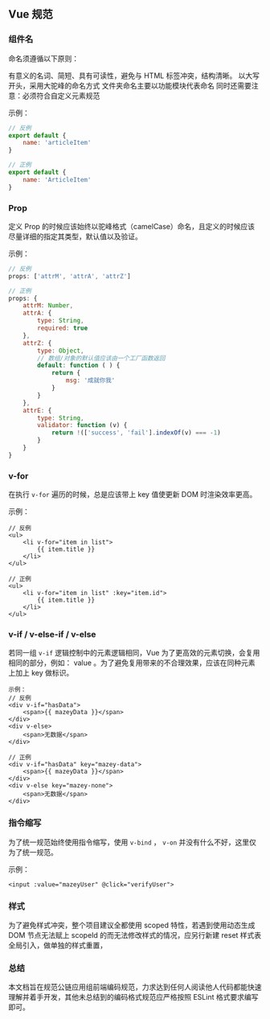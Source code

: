 ## Vue 规范<Badge text="1.0.0"/>

### 组件名
命名须遵循以下原则：

有意义的名词、简短、具有可读性，避免与 HTML 标签冲突，结构清晰。
以大写开头，采用大驼峰的命名方式
文件夹命名主要以功能模块代表命名 同时还需要注意：必须符合自定义元素规范


示例：
```js
// 反例
export default {
    name: 'articleItem'
}

// 正例
export default {
    name: 'ArticleItem'
}
```
### Prop
定义 Prop 的时候应该始终以驼峰格式（camelCase）命名，且定义的时候应该尽量详细的指定其类型，默认值以及验证。

示例：
```js
// 反例
props: ['attrM', 'attrA', 'attrZ']

// 正例
props: {
    attrM: Number,
    attrA: {
        type: String,
        required: true
    },
    attrZ: {
        type: Object,
        // 数组/对象的默认值应该由一个工厂函数返回
        default: function ( ) {
            return {
                msg: '成就你我'
            }
        }
    },
    attrE: {
        type: String,
        validator: function (v) {
            return !(['success', 'fail'].indexOf(v) === -1) 
        }
    }
}
```

### v-for
在执行 `v-for` 遍历的时候，总是应该带上 key 值使更新 DOM 时渲染效率更高。

示例：
```vue
// 反例
<ul>
    <li v-for="item in list">
        {{ item.title }}
    </li>
</ul>

// 正例
<ul>
    <li v-for="item in list" :key="item.id">
        {{ item.title }}
    </li>
</ul>
```

### v-if / v-else-if / v-else
若同一组 `v-if` 逻辑控制中的元素逻辑相同，Vue 为了更高效的元素切换，会复用相同的部分，例如： value 。为了避免复用带来的不合理效果，应该在同种元素上加上 key 做标识。 
```vue
示例：
// 反例
<div v-if="hasData">
    <span>{{ mazeyData }}</span>
</div>
<div v-else>
    <span>无数据</span>
</div>

// 正例
<div v-if="hasData" key="mazey-data">
    <span>{{ mazeyData }}</span>
</div>
<div v-else key="mazey-none">
    <span>无数据</span>
</div>
```

### 指令缩写
为了统一规范始终使用指令缩写，使用 `v-bind` ， `v-on` 并没有什么不好，这里仅为了统一规范。

示例：
```vue
<input :value="mazeyUser" @click="verifyUser">
```

### 样式

为了避免样式冲突，整个项目建议全都使用 scoped 特性，若遇到使用动态生成 DOM 节点无法赋上 scopeId 的而无法修改样式的情况，应另行新建 reset 样式表全局引入，做单独的样式重置，

### 总结
本文档旨在规范公链应用组前端编码规范，力求达到任何人阅读他人代码都能快速理解并着手开发，其他未总结到的编码格式规范应严格按照 ESLint 格式要求编写即可。